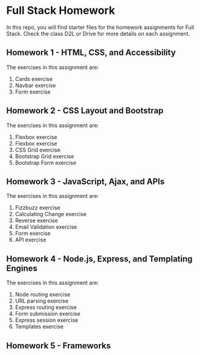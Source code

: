 # Full Stack Homework

In this repo, you will find starter files for the homework assignments for Full Stack. Check the class D2L or Drive for more details on each assignment.

## Homework 1 - HTML, CSS, and Accessibility

The exercises in this assignment are:

1. Cards exercise
2. Navbar exercise
3. Form exercise

## Homework 2 - CSS Layout and Bootstrap

The exercises in this assignment are:

1. Flexbox exercise
2. Flexbox exercise
3. CSS Grid exercise
4. Bootstrap Grid exercise
5. Bootstrap Form exercise

## Homework 3 - JavaScript, Ajax, and APIs

The exercises in this assignment are:

1. Fizzbuzz exercise
2. Calculating Change exercise
3. Reverse exercise
4. Email Validation exercise
5. Form exercise
6. API exercise

## Homework 4 - Node.js, Express, and Templating Engines

The exercises in this assignment are:

1. Node routing exercise
2. URL parsing exercise
3. Express routing exercise
4. Form submission exercise
5. Express session exercise
6. Templates exercise

## Homework 5 - Frameworks
